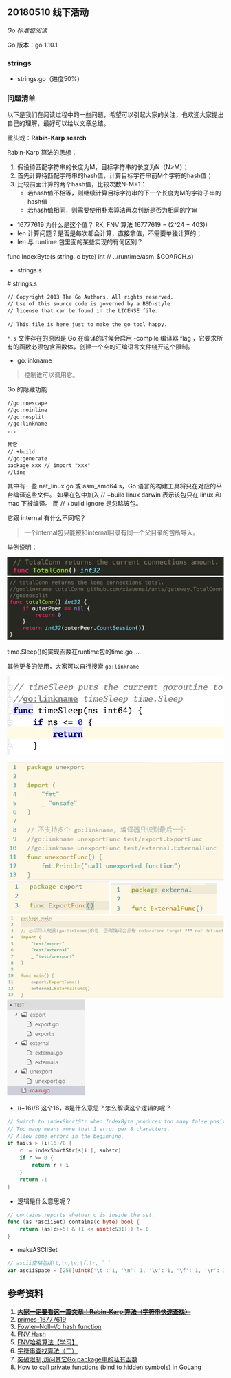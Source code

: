 ## 20180510 线下活动

*Go 标准包阅读*

Go 版本：go 1.10.1

### strings

- strings.go（进度50%）

### 问题清单

以下是我们在阅读过程中的一些问题，希望可以引起大家的关注，也欢迎大家提出自己的理解，最好可以给以文章总结。

重头戏：**Rabin-Karp search**

Rabin-Karp 算法的思想：

1. 假设待匹配字符串的长度为M，目标字符串的长度为N（N>M）；
2. 首先计算待匹配字符串的hash值，计算目标字符串前M个字符的hash值；
3. 比较前面计算的两个hash值，比较次数N-M+1：
	- 若hash值不相等，则继续计算目标字符串的下一个长度为M的字符子串的hash值
	- 若hash值相同，则需要使用朴素算法再次判断是否为相同的字串

- 16777619 为什么是这个值？ RK, FNV 算法
	16777619 = (2^24 + 403))
- len 计算问题？是否是每次都会计算，直接拿值，不需要单独计算的；
- len 与 runtime 包里面的某些实现的有何区别？

func IndexByte(s string, c byte) int // ../runtime/asm_$GOARCH.s）

- strings.s

\# strings.s

```
// Copyright 2013 The Go Authors. All rights reserved.
// Use of this source code is governed by a BSD-style
// license that can be found in the LICENSE file.

// This file is here just to make the go tool happy.
```
`*.s` 文件存在的原因是 Go 在编译的时候会启用 -compile 编译器 flag ，它要求所有的函数必须包含函数体，创建一个空的汇编语言文件绕开这个限制。

- go:linkname 

>控制谁可以调用它。

Go 的隐藏功能

```
//go:noescape
//go:noinline
//go:nosplit
//go:linkname
...

其它
// +build
//go:generate
package xxx // import "xxx"
//line
```

其中有一些 net_linux.go 或 asm_amd64.s，Go 语言的构建工具将只在对应的平台编译这些文件。
如果在包中加入 // +build linux darwin 表示该包只在 linux 和 mac 下被编译。
而 // +build ignore 是忽略该包。

它跟 internal 有什么不同呢？

>一个internal包只能被和internal目录有同一个父目录的包所导入。

举例说明：

![TotalConn01](../images/TotalConn01.jpeg)
![totalConn](../images/totalConn.jpeg)

time.Sleep()的实现函数在runtime包的time.go
...

其他更多的使用，大家可以自行搜索 `go:linkname`

![timeSleep](../images/timeSleep.jpeg)

![unexport01](../images/unexport01.png)
![unexport02](../images/unexport02.png)
![unexport03](../images/unexport03.png)
![unexport04](../images/unexport04.png)
![unexport05](../images/unexport05.png)


- (i+16)/8 这个16，8是什么意思？怎么解读这个逻辑的呢？

```go
// Switch to indexShortStr when IndexByte produces too many false positives.
// Too many means more that 1 error per 8 characters.
// Allow some errors in the beginning.
if fails > (i+16)/8 {
	r := indexShortStr(s[i:], substr)
	if r >= 0 {
		return r + i
	}
	return -1
}
```

- 逻辑是什么意思呢？

```go
// contains reports whether c is inside the set.
func (as *asciiSet) contains(c byte) bool {
	return (as[c>>5] & (1 << uint(c&31))) != 0
}
```

- makeASCIISet

```go
// ascii空格包括\t,\n,\v,\f,\r, ` ` 
var asciiSpace = [256]uint8{'\t': 1, '\n': 1, '\v': 1, '\f': 1, '\r': 1, ' ': 1}
```

## 参考资料

1. [~~**大家一定要看这一篇文章：Rabin-Karp 算法（字符串快速查找）**~~](http://www.cnblogs.com/golove/p/3234673.html)
2. [primes-16777619](https://primes.utm.edu/curios/page.php/16777619.html)
3. [Fowler–Noll–Vo hash function](https://en.wikipedia.org/wiki/Fowler%E2%80%93Noll%E2%80%93Vo_hash_function)
4. [FNV Hash](http://www.isthe.com/chongo/tech/comp/fnv/index.html)
5. [FNV哈希算法【学习】](http://www.cnblogs.com/baiyan/archive/2011/04/23/2025701.html)
7. [字符串查找算法（二）](http://blog.cyeam.com/golang/2015/01/15/go_index)
8. [突破限制,访问其它Go package中的私有函数](http://colobu.com/2017/05/12/call-private-functions-in-other-packages/)
9. [How to call private functions (bind to hidden symbols) in GoLang](https://sitano.github.io/2016/04/28/golang-private/)
